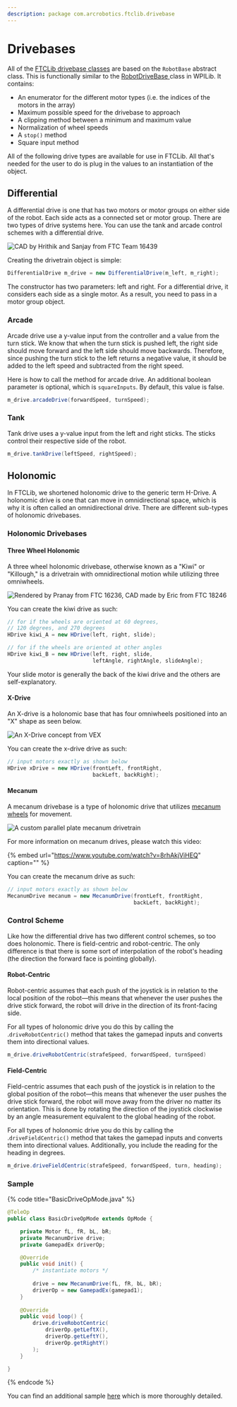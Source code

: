 ```yaml
---
description: package com.arcrobotics.ftclib.drivebase
---
```


# Drivebases

All of the [FTCLib drivebase classes](https://github.com/FTCLib/FTCLib/tree/dev/core/src/main/java/com/arcrobotics/ftclib/drivebase) are based on the `RobotBase` abstract class. This is functionally similar to the [RobotDriveBase ](https://github.com/wpilibsuite/allwpilib/blob/50db653f8d864c594c6a9ab7dd5a0f45b4483a03/wpilibj/src/main/java/edu/wpi/first/wpilibj/drive/RobotDriveBase.java)class in WPILib. It contains:

* An enumerator for the different motor types \(i.e. the indices of the motors in the array\)
* Maximum possible speed for the drivebase to approach
* A clipping method between a minimum and maximum value
* Normalization of wheel speeds
* A `stop()` method
* Square input method

All of the following drive types are available for use in FTCLib. All that's needed for the user to do is plug in the values to an instantiation of the object.

## Differential

A differential drive is one that has two motors or motor groups on either side of the robot. Each side acts as a connected set or motor group. There are two types of drive systems here. You can use the tank and arcade control schemes with a differential drive.

![CAD by Hrithik and Sanjay from FTC Team 16439](../.gitbook/assets/tank.jpg)

Creating the drivetrain object is simple:

```java
DifferentialDrive m_drive = new DifferentialDrive(m_left, m_right);
```

The constructor has two parameters: left and right. For a differential drive, it considers each side as a single motor. As a result, you need to pass in a motor group object.

### Arcade

Arcade drive use a y-value input from the controller and a value from the turn stick. We know that when the turn stick is pushed left, the right side should move forward and the left side should move backwards. Therefore, since pushing the turn stick to the left returns a negative value, it should be added to the left speed and subtracted from the right speed.

Here is how to call the method for arcade drive. An additional boolean parameter is optional, which is `squareInputs`. By default, this value is false.

```java
m_drive.arcadeDrive(forwardSpeed, turnSpeed);
```

### Tank

Tank drive uses a y-value input from the left and right sticks. The sticks control their respective side of the robot.

```java
m_drive.tankDrive(leftSpeed, rightSpeed);
```

## Holonomic

In FTCLib, we shortened holonomic drive to the generic term H-Drive. A holonomic drive is one that can move in omnidirectional space, which is why it is often called an omnidirectional drive. There are different sub-types of holonomic drivebases.

### Holonomic Drivebases

#### Three Wheel Holonomic

A three wheel holonomic drivebase, otherwise known as a "Kiwi" or "Killough," is a drivetrain with omnidirectional motion while utilizing three omniwheels.

![Rendered by Pranay from FTC 16236, CAD made by Eric from FTC 18246](../.gitbook/assets/ftclib_kiwi_v4.png)

You can create the kiwi drive as such:

```java
// for if the wheels are oriented at 60 degrees,
// 120 degrees, and 270 degrees
HDrive kiwi_A = new HDrive(left, right, slide);

// for if the wheels are oriented at other angles
HDrive kiwi_B = new HDrive(left, right, slide,
                           leftAngle, rightAngle, slideAngle);
```

Your slide motor is generally the back of the kiwi drive and the others are self-explanatory.

#### X-Drive

An X-drive is a holonomic base that has four omniwheels positioned into an "X" shape as seen below.

![An X-Drive concept from VEX](../.gitbook/assets/x-drive.jpg)

You can create the x-drive drive as such:

```java
// input motors exactly as shown below
HDrive xDrive = new HDrive(frontLeft, frontRight,
                           backLeft, backRight);
```

#### Mecanum

A mecanum drivebase is a type of holonomic drive that utilizes [mecanum wheels](https://en.wikipedia.org/wiki/Mecanum_wheel) for movement.

![A custom parallel plate mecanum drivetrain](../.gitbook/assets/final-drivebase-render-light.png)

For more information on mecanum drives, please watch this video:

{% embed url="https://www.youtube.com/watch?v=8rhAkjViHEQ" caption="" %}

You can create the mecanum drive as such:

```java
// input motors exactly as shown below
MecanumDrive mecanum = new MecanumDrive(frontLeft, frontRight,
                                        backLeft, backRight);
```

### Control Scheme

Like how the differential drive has two different control schemes, so too does holonomic. There is field-centric and robot-centric. The only difference is that there is some sort of interpolation of the robot's heading \(the direction the forward face is pointing globally\).

#### Robot-Centric

Robot-centric assumes that each push of the joystick is in relation to the local position of the robot—this means that whenever the user pushes the drive stick forward, the robot will drive in the direction of its front-facing side.

For all types of holonomic drive you do this by calling the .`driveRobotCentric()` method that takes the gamepad inputs and converts them into directional values.

```java
m_drive.driveRobotCentric(strafeSpeed, forwardSpeed, turnSpeed)
```

#### Field-Centric

Field-centric assumes that each push of the joystick is in relation to the global position of the robot—this means that whenever the user pushes the drive stick forward, the robot will move away from the driver no matter its orientation. This is done by rotating the direction of the joystick clockwise by an angle measurement equivalent to the global heading of the robot.

For all types of holonomic drive you do this by calling the .`driveFieldCentric()` method that takes the gamepad inputs and converts them into directional values. Additionally, you include the reading for the heading in degrees.

```java
m_drive.driveFieldCentric(strafeSpeed, forwardSpeed, turn, heading);
```

### Sample

{% code title="BasicDriveOpMode.java" %}
```java
@TeleOp
public class BasicDriveOpMode extends OpMode {

    private Motor fL, fR, bL, bR;
    private MecanumDrive drive;
    private GamepadEx driverOp;

    @Override
    public void init() {
        /* instantiate motors */
        
        drive = new MecanumDrive(fL, fR, bL, bR);
        driverOp = new GamepadEx(gamepad1);
    }
    
    @Override
    public void loop() {
        drive.driveRobotCentric(
            driverOp.getLeftX(),
            driverOp.getLeftY(),
            driverOp.getRightY()
        );
    }

}
```
{% endcode %}

You can find an additional sample [here](https://github.com/FTCLib/FTCLib/blob/v2.0.1/examples/src/main/java/com/example/ftclibexamples/MecanumDrivingSample.java) which is more thoroughly detailed.
